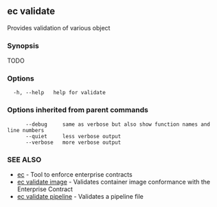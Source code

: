## ec validate

Provides validation of various object

### Synopsis

TODO

### Options

```
  -h, --help   help for validate
```

### Options inherited from parent commands

```
      --debug     same as verbose but also show function names and line numbers
      --quiet     less verbose output
      --verbose   more verbose output
```

### SEE ALSO

* [ec](ec.md)	 - Tool to enforce enterprise contracts
* [ec validate image](ec_validate_image.md)	 - Validates container image conformance with the Enterprise Contract
* [ec validate pipeline](ec_validate_pipeline.md)	 - Validates a pipeline file

